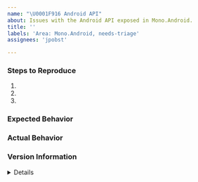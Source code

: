 ```yaml
---
name: "\U0001F916 Android API"
about: Issues with the Android API exposed in Mono.Android.
title: ''
labels: 'Area: Mono.Android, needs-triage'
assignees: 'jpobst'

---
```


<!--

Issues with missing Android API or the API not working as documented are tracked
here.

If you are not sure how to use an API or how to accomplish your task,
better support is available from our community of application
writers, available in several forms:

[Microsoft Q&A](https://docs.microsoft.com/en-us/answers/topics/dotnet-android.html)
[Stack Overflow](https://stackoverflow.com)

-->

### Steps to Reproduce

1. 
2. 
3. 

<!--
If you have a repro project, you may drag & drop the .zip/etc. onto the issue editor to attach it.
-->

### Expected Behavior

### Actual Behavior

### Version Information

<details>
<!--
1. On macOS and within Visual Studio, select Visual Studio > About Visual Studio, then click the Show Details button, then click the Copy Information button.

2. Paste below this comment block.
-->



</details>